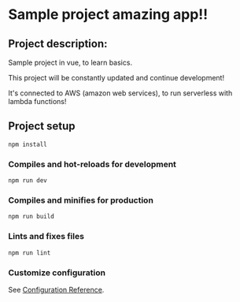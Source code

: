 # Sample project amazing app!!



## Project description:

Sample project in vue, to learn basics.

This project will be constantly updated and continue development!

It's connected to AWS (amazon web services), to run serverless with lambda functions!





## Project setup
```
npm install
```

### Compiles and hot-reloads for development
```
npm run dev
```

### Compiles and minifies for production
```
npm run build
```

### Lints and fixes files
```
npm run lint
```

### Customize configuration
See [Configuration Reference](https://cli.vuejs.org/config/).


